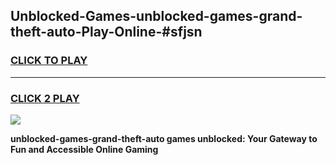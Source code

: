 
## Unblocked-Games-unblocked-games-grand-theft-auto-Play-Online-#sfjsn
<h3>
<a href="https://premium.freeplayer.one?title=unblocked-games-grand-theft-auto&ref=27F">CLICK TO PLAY</a></h3>
<hr>

<h3>
<a href="https://premium.freeplayer.one?title=unblocked-games-grand-theft-auto&ref=27F">CLICK 2 PLAY</a>
  
</h3>

<a href="https://premium.freeplayer.one?title=unblocked-games-grand-theft-auto&ref=27F"><img src="https://clearcache.store/games.png"></a>


**unblocked-games-grand-theft-auto games unblocked: Your Gateway to Fun and Accessible Online Gaming**
